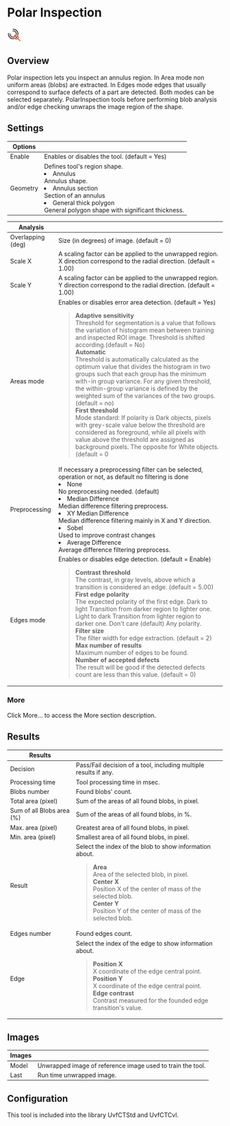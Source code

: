 Polar Inspection
================

![](../../../../img/x_Graphics/Tools/UvfCTStdUnwrapInspect-0.png)

Overview
--------

Polar inspection lets you inspect an annulus region. In Area mode non uniform areas (blobs) are extracted. In Edges mode edges that usually correspond to surface defects of a part are detected. Both modes can be selected separately. PolarInspection tools before performing blob analysis and/or edge checking unwraps the image region of the shape. 

Settings
--------

| Options | |
| --- | --- |
| Enable | Enables or disables the tool. (default = Yes) |
| Geometry | Defines tool's region shape.<ud> <li>Annulus<br>Annulus shape.</li>  <li>Annulus section<br>Section of an annulus</li>  <li>General thick polygon<br>General polygon shape with significant thickness.</li> </ud> |

| Analysis | |
| --- | --- |
| Overlapping (deg) | Size (in degrees) of image. (default = 0) |
| Scale X | A scaling factor can be applied to the unwrapped region. X direction correspond to the radial direction. (default = 1.00) |
| Scale Y | A scaling factor can be applied to the unwrapped region. Y direction correspond to the radial direction. (default = 1.00) |
| Areas mode | Enables or disables error area detection. (default = Yes)<blockquote> **Adaptive sensitivity**<br>Threshold for segmentation is a value that follows the variation of histogram mean between training and inspected ROI image. Threshold is shifted according.(default = No)<br>  **Automatic**<br>Threshold is automatically calculated as the optimum value that divides the histogram in two groups such that each group has the minimum with-in group variance. For any given threshold, the within-group variance is defined by the weighted sum of the variances of the two groups.(default = no)<br>  **First threshold**<br>Mode standard:  If polarity is Dark objects, pixels with grey-scale value below the threshold are considered as foreground, while all pixels with value above the threshold are assigned as background pixels. The opposite for White objects. (default = 0 | min = 0 | max = 255)    Mode percentage:  Same, but with values are expressed as percentage. (default = 50 | min = 0 | max = 100)<br>  **Second threshold**<br>Mode standard:  If polarity is Dark objects, pixels with grey-scale value below the threshold are considered as foreground, while all pixels with value above the threshold are assigned as background pixels. The opposite for White objects. (default = 0 | min = 0 | max = 255)<br>  **Softness**<br>In case of large transitions with low slope between the levels of background and blobs the measured area becomes inaccurate. Therefore the width of the transition can be entered. Value are internally weighted and a linear slope is calculated for the transition.<br>  **Polarity**<br>Polarity of the object to consider as blob (defects).              White objects (default)      Finds objects that are brighter than the background.          Dark objects      Finds dark objects on a light background.          Dark and White objectsDisplayed only when threshold mode "Standard" is selected.      Uses the parameters First threshold and Second threshold.  Finds objects that are darker than the First threshold or brighter than the Second threshold.          Grey objectsDisplayed only when threshold mode "Standard" is selected.      Uses the parameters First threshold and Second threshold  Finds objects that are brighter than the First threshold and darker than the Second threshold.<br>  **Min. Area (pixel)**<br>Blobs with an area value smaller than this limit will be neglected in the evaluation.<br>  **Number of accepted defects**<br>The result will be good if the number of defect areas extracted is less than this value. (default = 0)<br> </blockquote> |
| Preprocessing | If necessary a preprocessing filter can be selected, operation or not, as default no filtering is done<ud> <li>None<br>No preprocessing needed. (default)</li>  <li>Median Difference<br>Median difference filtering preprocess.</li>  <li>XY Median Difference<br>Median difference filtering mainly in X and Y direction.</li>  <li>Sobel<br>Used to improve contrast changes</li>  <li>Average Difference<br>Average difference filtering preprocess.</li> </ud> |
| Edges mode | Enables or disables edge detection. (default = Enable)<blockquote> **Contrast threshold**<br>The contrast, in gray levels, above which a transition is considered an edge. (default = 5.00)<br>  **First edge polarity**<br>The expected polarity of the first edge.             Dark to light      Transition from darker region to lighter one.          Light to dark      Transition from lighter region to darker one.          Don't care (default)      Any polarity.<br>  **Filter size**<br>The filter width for edge extraction. (default = 2)<br>  **Max number of results**<br>Maximum number of edges to be found.<br>  **Number of accepted defects**<br>The result will be good if the detected defects count are less than this value. (default = 0)<br> </blockquote> |

### More

Click More... to access the More section description.

Results
-------

| Results | |
| --- | --- |
| Decision | Pass/Fail decision of a tool, including multiple results if any. |
| Processing time | Tool processing time in msec. |
| Blobs number | Found blobs' count. |
| Total area (pixel) | Sum of the areas of all found blobs, in pixel. |
| Sum of all Blobs area (%) | Sum of the areas of all found blobs, in %. |
| Max. area (pixel) | Greatest area of all found blobs, in pixel. |
| Min. area (pixel) | Smallest area of all found blobs, in pixel. |
| Result | Select the index of the blob to show information about.<blockquote> **Area**<br>Area of the selected blob, in pixel.<br>  **Center X**<br>Position X of the center of mass of the selected blob.<br>  **Center Y**<br>Position Y of the center of mass of the selected blob.<br> </blockquote> |
| Edges number | Found edges count. |
| Edge | Select the index of the edge to show information about.<blockquote> **Position X**<br>X coordinate of the edge central point.<br>  **Position Y**<br>X coordinate of the edge central point.<br>  **Edge contrast**<br>Contrast measured for the founded edge transition's value.<br> </blockquote> |

Images
------

| Images | |
| --- | --- |
| Model | Unwrapped image of reference image used to train the tool. |
| Last | Run time unwrapped image. |

Configuration
-------------

This tool is included into the library UvfCTStd and UvfCTCvl.

